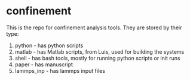 # confinement

This is the repo for confinement analysis tools. They are stored by their
type:

1. python  - has python scripts
1. matlab  - has Matlab scripts, from Luis, used for building the systems
2. shell - has bash tools, mostly for running python scripts or init runs
3. paper - has manuscript
4. lammps_inp - has lammps input files
